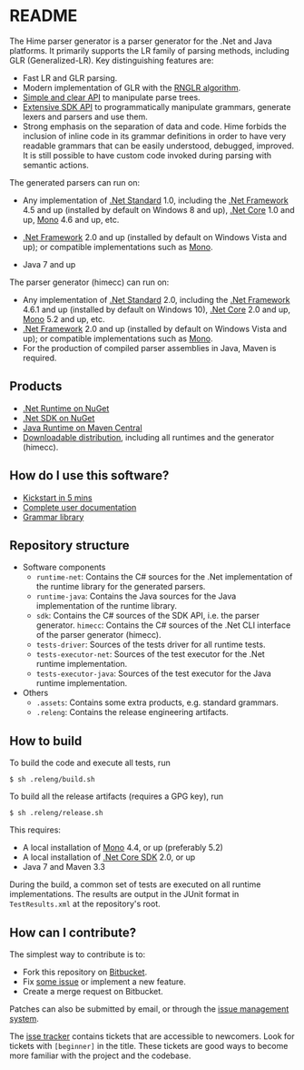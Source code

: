 # README #

The Hime parser generator is a parser generator for the .Net and Java platforms. It primarily supports the LR family of parsing methods, including GLR (Generalized-LR). Key distinguishing features are:

* Fast LR and GLR parsing.
* Modern implementation of GLR with the [RNGLR algorithm](http://portal.acm.org/citation.cfm?id=1146809.1146810&coll=DL&dl=GUIDE&CFID=9339017&CFTOKEN=49072692).
* [Simple and clear API](https://cenotelie.fr/hime/api-net/v3.1.0/namespaceHime_1_1Redist.html) to manipulate parse trees.
* [Extensive SDK API](https://cenotelie.fr/hime/api-net/v3.1.0/namespaceHime_1_1SDK.html) to programmatically manipulate grammars, generate lexers and parsers and use them.
* Strong emphasis on the separation of data and code. Hime forbids the inclusion of inline code in its grammar definitions in order to have very readable grammars that can be easily understood, debugged, improved. It is still possible to have custom code invoked during parsing with semantic actions.

The generated parsers can run on:

* Any implementation of [.Net Standard](https://docs.microsoft.com/en-us/dotnet/standard/net-standard) 1.0, including the [.Net Framework](https://www.microsoft.com/net/download/framework) 4.5 and up (installed by default on Windows 8 and up), [.Net Core](https://www.microsoft.com/net/core) 1.0 and up, [Mono](http://www.mono-project.com/) 4.6 and up, etc.
* [.Net Framework](https://www.microsoft.com/net/download/framework) 2.0 and up (installed by default on Windows Vista and up); or compatible implementations such as [Mono](http://www.mono-project.com/).

* Java 7 and up

The parser generator (himecc) can run on:

* Any implementation of [.Net Standard](https://docs.microsoft.com/en-us/dotnet/standard/net-standard) 2.0, including the [.Net Framework](https://www.microsoft.com/net/download/framework) 4.6.1 and up (installed by default on Windows 10), [.Net Core](https://www.microsoft.com/net/core) 2.0 and up, [Mono](http://www.mono-project.com/) 5.2 and up, etc.
* [.Net Framework](https://www.microsoft.com/net/download/framework) 2.0 and up (installed by default on Windows Vista and up); or compatible implementations such as [Mono](http://www.mono-project.com/).
* For the production of compiled parser assemblies in Java, Maven is required.


## Products ##

* [.Net Runtime on NuGet](https://www.nuget.org/packages/Hime.Redist/)
* [.Net SDK on NuGet](https://www.nuget.org/packages/Hime.Redist/)
* [Java Runtime on Maven Central](http://search.maven.org/#search%7Cga%7C1%7Cg%3A%22fr.cenotelie.hime%22)
* [Downloadable distribution](https://bitbucket.org/cenotelie/hime/downloads/), including all runtimes and the generator (himecc).

## How do I use this software? ##

* [Kickstart in 5 mins](http://cenotelie.fr/hime/kickstart.html)
* [Complete user documentation](http://cenotelie.fr/hime/index.html)
* [Grammar library](https://bitbucket.org/cenotelie/hime-grams)


## Repository structure ##

* Software components
	* `runtime-net`: Contains the C# sources for the .Net implementation of the runtime library for the generated parsers.
	* `runtime-java`: Contains the Java sources for the Java implementation of the runtime library.
	* `sdk`: Contains the C# sources of the SDK API, i.e. the parser generator.
	`himecc`: Contains the C# sources of the .Net CLI interface of the parser generator (himecc).
	* `tests-driver`: Sources of the tests driver for all runtime tests.
	* `tests-executor-net`: Sources of the test executor for the .Net runtime implementation.
	* `tests-executor-java`: Sources of the test executor for the Java runtime implementation.
* Others
	* `.assets`: Contains some extra products, e.g. standard grammars.
	* `.releng`: Contains the release engineering artifacts.


## How to build ##

To build the code and execute all tests, run

```
$ sh .releng/build.sh
```

To build all the release artifacts (requires a GPG key), run

```
$ sh .releng/release.sh
```

This requires:

* A local installation of [Mono](http://www.mono-project.com/) 4.4, or up (preferably 5.2)
* A local installation of [.Net Core SDK](https://www.microsoft.com/net/download/core) 2.0, or up
* Java 7 and Maven 3.3

During the build, a common set of tests are executed on all runtime implementations.
The results are output in the JUnit format in `TestResults.xml` at the repository's root.


## How can I contribute? ##

The simplest way to contribute is to:

* Fork this repository on [Bitbucket](https://bitbucket.org/cenotelie/hime).
* Fix [some issue](https://bitbucket.org/cenotelie/hime/issues?status=new&status=open) or implement a new feature.
* Create a merge request on Bitbucket.

Patches can also be submitted by email, or through the [issue management system](https://bitbucket.org/cenotelie/hime/issues).

The [isse tracker](https://bitbucket.org/cenotelie/hime/issues) contains tickets that are accessible to newcomers. Look for tickets with `[beginner]` in the title. These tickets are good ways to become more familiar with the project and the codebase.
